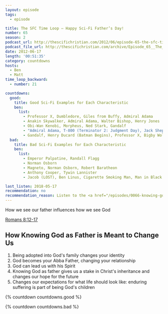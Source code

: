 ```yaml
---
layout: episode
tags:
  - episode

title: The SFC Time Loop – Happy Sci-Fi Father’s Day!
number: 65
season: 2
podcast_url: http://thescifichristian.com/2012/06/episode-65-the-sfc-time-loop-–-happy-sci-fi-fathers-day/
podcast_file_url: http://thescifichristian.com/archive/Episode_65__The_SFC_Time_Loop_–_Happ.mp3
date: 2012-06-17
length: '00:51:35'
category: countdowns
hosts:
  - Ben
  - Matt
time_loop_backward: 
  - number: 21

countdowns:
  good:
    title: Good Sci-Fi Examples for Each Characteristic
    ben:
      list:
        - Professor X, Dumbledore, Giles from Buffy, Admiral Adama
        - Anakin Skywalker, Admiral Adama, Walter Bishop, Henry Jones
        - Obi-Wan Kenobi, Morpheus, Ned Stark, Gandalf
        - "Admiral Adama, T-800 (Terminator 2: Judgment Day), Jack Shephard, Jack Briscoe"
        - Gandalf, Henry Ducard (Batman Begins), Professor X, Bigby Wolf, Uncle Ben Parker, John Locke
  bad:
    title: Bad Sci-Fi Examples for Each Characteristic
    ben:
      list:
        - Emperor Palpatine, Randall Flagg
        - Norman Osborn
        - Magneto, Norman Osborn, Robert Baratheon
        - Anthony Cooper, Tywin Lannister
        - Jacob (LOST), Ben Linus, Cigarette Smoking Man, Man in Black (LOST)

last_listen: 2018-05-17
recommendation: no
recommendation_reason: Listen to the <a href="/episodes/0066-knowing-god-as-father">sermon</a> itself, but the sci-fi tie-in is weak.
---
```

How we see our father influences how we see God 

[Romans 8:12-17](https://www.biblegateway.com/passage/?search=romans+8%3A12-17&version=ESV)

## How Knowing God as Father is Meant to Change Us
1. Being adopted into God's family changes your identity
2. God becomes your Abba Father, changing your relationship
3. God can lead us with his Spirit
4. Knowing God as father gives us a stake in Christ's inheritance and changes our hope for the future
5. Changes our expectations for what life should look like: enduring suffering is part of being God's children

{% countdown countdowns.good %}

{% countdown countdowns.bad %}